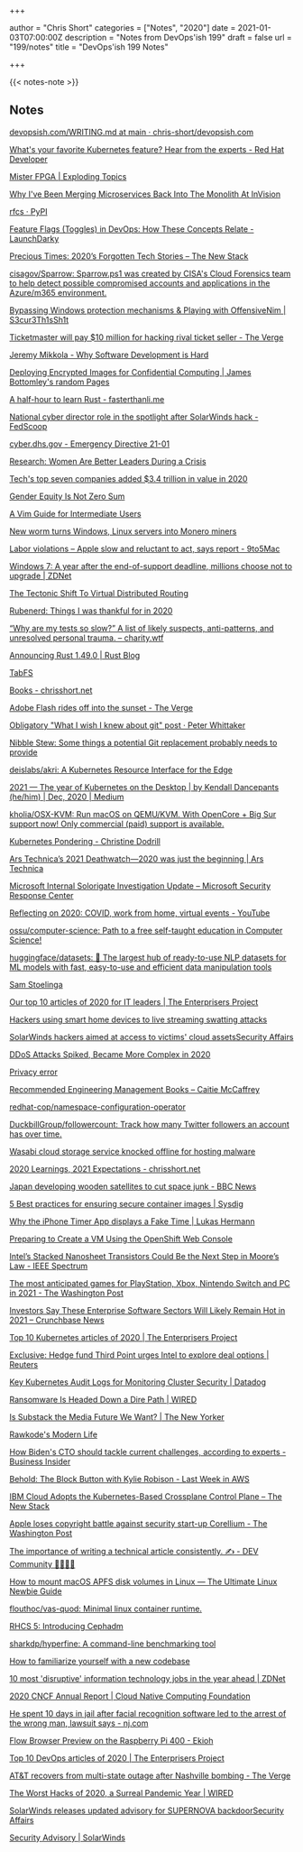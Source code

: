 +++

author = "Chris Short"
categories = ["Notes", "2020"]
date = 2021-01-03T07:00:00Z
description = "Notes from DevOps'ish 199"
draft = false
url = "199/notes"
title = "DevOps'ish 199 Notes"

+++

{{< notes-note >}}

## Notes

[devopsish.com/WRITING.md at main · chris-short/devopsish.com](https://github.com/chris-short/devopsish.com/blob/main/WRITING.md#building-the-web-version-of-the-newsletter)

[What's your favorite Kubernetes feature? Hear from the experts - Red Hat Developer](https://developers.redhat.com/blog/2020/12/28/whats-your-favorite-kubernetes-feature-hear-from-the-experts/)

[Mister FPGA | Exploding Topics](https://explodingtopics.com/topic/mister-fpga)

[Why I've Been Merging Microservices Back Into The Monolith At InVision](https://www.bennadel.com/blog/3944-why-ive-been-merging-microservices-back-into-the-monolith-at-invision.htm)

[rfcs · PyPI](https://pypi.org/project/rfcs/)

[Feature Flags (Toggles) in DevOps: How These Concepts Relate - LaunchDarky](https://launchdarkly.com/blog/feature-flags-toggles-in-devops-how-these-concepts-relate/)

[Precious Times: 2020’s Forgotten Tech Stories – The New Stack](https://thenewstack.io/precious-times-2020s-forgotten-tech-stories/)

[cisagov/Sparrow: Sparrow.ps1 was created by CISA's Cloud Forensics team to help detect possible compromised accounts and applications in the Azure/m365 environment.](https://github.com/cisagov/Sparrow)

[Bypassing Windows protection mechanisms & Playing with OffensiveNim | S3cur3Th1sSh1t](https://s3cur3th1ssh1t.github.io/Playing-with-OffensiveNim/)

[Ticketmaster will pay $10 million for hacking rival ticket seller - The Verge](https://www.theverge.com/2020/12/30/22206955/ticketmaster-songkick-crowdsurge-hacking-deferred-prosecution-fine)

[Jeremy Mikkola - Why Software Development is Hard](http://jeremymikkola.com/posts/2021_01_01_why_software_development_is_hard.html)

[Deploying Encrypted Images for Confidential Computing | James Bottomley's random Pages](https://blog.hansenpartnership.com/deploying-encrypted-images-for-confidential-computing/)

[A half-hour to learn Rust - fasterthanli.me](https://fasterthanli.me/articles/a-half-hour-to-learn-rust)

[National cyber director role in the spotlight after SolarWinds hack - FedScoop](https://www.fedscoop.com/national-cyber-director-solarwinds/)

[cyber.dhs.gov - Emergency Directive 21-01](https://cyber.dhs.gov/ed/21-01/)

[Research: Women Are Better Leaders During a Crisis](https://hbr.org/2020/12/research-women-are-better-leaders-during-a-crisis)

[Tech's top seven companies added $3.4 trillion in value in 2020](https://www.cnbc.com/2020/12/31/techs-top-seven-companies-added-3point4-trillion-in-value-in-2020.html?__source=iosappshare|com.ideashower.ReadItLaterPro.AddToPocketExtension)

[Gender Equity Is Not Zero Sum](https://hbr.org/2020/12/gender-equity-is-not-zero-sum)

[A Vim Guide for Intermediate Users](https://thevaluable.dev/vim-intermediate/)

[New worm turns Windows, Linux servers into Monero miners](https://www.bleepingcomputer.com/news/security/new-worm-turns-windows-linux-servers-into-monero-miners/)

[Labor violations – Apple slow and reluctant to act, says report - 9to5Mac](https://9to5mac.com/2020/12/31/apple-reluctant-to-ban-suppliers-guilty-of-labor-violations-can-take-years-to-do-so/)

[Windows 7: A year after the end-of-support deadline, millions choose not to upgrade | ZDNet](https://www.zdnet.com/article/windows-7-a-year-after-the-end-of-support-deadline-millions-choose-not-to-upgrade/)

[The Tectonic Shift To Virtual Distributed Routing](https://www.nextplatform.com/2020/12/30/the-tectonic-shift-to-virtual-distributed-routing/)

[Rubenerd: Things I was thankful for in 2020](https://rubenerd.com/things-i-was-thankful-for-in-2020/)

[“Why are my tests so slow?” A list of likely suspects, anti-patterns, and unresolved personal trauma. – charity.wtf](https://charity.wtf/2020/12/31/why-are-my-tests-so-slow-a-list-of-likely-suspects-anti-patterns-and-unresolved-personal-trauma/)

[Announcing Rust 1.49.0 | Rust Blog](https://blog.rust-lang.org/2020/12/31/Rust-1.49.0.html)

[TabFS](https://omar.website/tabfs/)

[Books - chrisshort.net](https://chrisshort.net/books/)

[Adobe Flash rides off into the sunset - The Verge](https://www.theverge.com/2020/12/31/22208190/adobe-flash-is-dead)

[Obligatory "What I wish I knew about git" post · Peter Whittaker](https://peter-whittaker.com/obligatory-grokking-git-post)

[Nibble Stew: Some things a potential Git replacement probably needs to provide](https://nibblestew.blogspot.com/2020/12/some-things-potential-git-replacement.html)

[deislabs/akri: A Kubernetes Resource Interface for the Edge](https://github.com/deislabs/akri)

[2021 — The year of Kubernetes on the Desktop | by Kendall Dancepants (he/him) | Dec, 2020 | Medium](https://blatanterror.medium.com/2021-the-year-of-kubernetes-on-the-desktop-e78aa4d63bfd)

[kholia/OSX-KVM: Run macOS on QEMU/KVM. With OpenCore + Big Sur support now! Only commercial (paid) support is available.](https://github.com/kholia/OSX-KVM/)

[Kubernetes Pondering - Christine Dodrill](https://christine.website/blog/k8s-pondering-2020-12-31)

[Ars Technica’s 2021 Deathwatch—2020 was just the beginning | Ars Technica](https://arstechnica.com/gadgets/2020/12/ars-technicas-2021-deathwatch-2020-was-just-the-beginning/)

[Microsoft Internal Solorigate Investigation Update – Microsoft Security Response Center](https://msrc-blog.microsoft.com/2020/12/31/microsoft-internal-solorigate-investigation-update/)

[Reflecting on 2020: COVID, work from home, virtual events - YouTube](https://www.youtube.com/watch?v=uL2m_chyH8o&feature=share)

[ossu/computer-science: Path to a free self-taught education in Computer Science!](https://github.com/ossu/computer-science)

[huggingface/datasets: 🤗 The largest hub of ready-to-use NLP datasets for ML models with fast, easy-to-use and efficient data manipulation tools](https://github.com/huggingface/datasets)

[Sam Stoelinga](https://samos-it.com/posts/securing-redis-istio-tls-origniation-termination.html)

[Our top 10 articles of 2020 for IT leaders | The Enterprisers Project](https://enterprisersproject.com/article/2020/12/it-leadership-top-10)

[Hackers using smart home devices to live streaming swatting attacks](https://www.hackread.com/hackers-smart-home-devices-live-streaming-swatting-attacks/)

[SolarWinds hackers aimed at access to victims' cloud assetsSecurity Affairs](https://securityaffairs.co/wordpress/112773/hacking/solarwinds-solorigate-attack-chain.html)

[DDoS Attacks Spiked, Became More Complex in 2020](https://www.darkreading.com/attacks-breaches/ddos-attacks-spiked-became-more-complex-in-2020/d/d-id/1339814)

[Privacy error](https://runasradio.com/Shows/Show/755)

[Recommended Engineering Management Books – Caitie McCaffrey](https://caitiem.com/2020/12/28/recommended-engineering-management-books/?utm_source=Pointer&utm_campaign=f75d07de8c-ISSUE_219&utm_medium=email&utm_term=0_6ba2b83261-f75d07de8c-300312877)

[redhat-cop/namespace-configuration-operator](https://github.com/redhat-cop/namespace-configuration-operator)

[DuckbillGroup/followercount: Track how many Twitter followers an account has over time.](https://github.com/DuckbillGroup/followercount?ck_subscriber_id=512838885)

[Wasabi cloud storage service knocked offline for hosting malware](https://www.bleepingcomputer.com/news/security/wasabi-cloud-storage-service-knocked-offline-for-hosting-malware/)

[2020 Learnings, 2021 Expectations - chrisshort.net](https://chrisshort.net/2020-learnings-2021-expectations/)

[Japan developing wooden satellites to cut space junk - BBC News](https://www.bbc.com/news/business-55463366)

[5 Best practices for ensuring secure container images | Sysdig](https://sysdig.com/blog/5-best-practices-for-ensuring-secure-container-images/)

[Why the iPhone Timer App displays a Fake Time | Lukas Hermann](https://lukashermann.dev/writing/why-the-iphone-timer-displays-fake-time/)

[Preparing to Create a VM Using the OpenShift Web Console](https://www.openshift.com/blog/preparing-to-create-a-vm-using-the-openshift-web-console)

[Intel’s Stacked Nanosheet Transistors Could Be the Next Step in Moore’s Law - IEEE Spectrum](https://spectrum.ieee.org/nanoclast/semiconductors/devices/intels-stacked-nanosheet-transistors-could-be-the-next-step-in-moores-law)

[The most anticipated games for PlayStation, Xbox, Nintendo Switch and PC in 2021 - The Washington Post](https://www.washingtonpost.com/video-games/2020/12/29/2021-video-games-playstation-xbox-nintendo-switch-pc/)

[Investors Say These Enterprise Software Sectors Will Likely Remain Hot in 2021 – Crunchbase News](https://news.crunchbase.com/news/investors-say-these-enterprise-software-sectors-will-likely-remain-hot-in-2021/)

[Top 10 Kubernetes articles of 2020 | The Enterprisers Project](https://enterprisersproject.com/article/2020/12/kubernetes-top-10)

[Exclusive: Hedge fund Third Point urges Intel to explore deal options | Reuters](https://www.reuters.com/article/us-intel-thirdpoint-exclusive-idUSKBN2931PS)

[Key Kubernetes Audit Logs for Monitoring Cluster Security | Datadog](https://www.datadoghq.com/blog/key-kubernetes-audit-logs-for-monitoring-cluster-security/)

[Ransomware Is Headed Down a Dire Path | WIRED](https://www.wired.com/story/ransomware-2020-headed-down-dire-path/)

[Is Substack the Media Future We Want? | The New Yorker](https://www.newyorker.com/magazine/2021/01/04/is-substack-the-media-future-we-want)

[Rawkode's Modern Life](https://discord.com/invite/ErVgHCN)

[How Biden's CTO should tackle current challenges, according to experts - Business Insider](https://www.businessinsider.com/biden-cto-vaccine-distribution-climate-change-2020-12)

[Behold: The Block Button with Kylie Robison - Last Week in AWS](https://www.lastweekinaws.com/podcast/screaming-in-the-cloud/behold-the-block-button-with-kylie-robison/)

[IBM Cloud Adopts the Kubernetes-Based Crossplane Control Plane – The New Stack](https://thenewstack.io/ibm-cloud-adopts-the-kubernetes-based-crossplane-control-plane/)

[Apple loses copyright battle against security start-up Corellium - The Washington Post](https://www.washingtonpost.com/technology/2020/12/29/apple-corellium-lawsuit/)

[The importance of writing a technical article consistently. ✍️ - DEV Community 👩‍💻👨‍💻](https://dev.to/vaibhavkhulbe/the-importance-of-writing-a-technical-article-consistently-3dh2)

[How to mount macOS APFS disk volumes in Linux — The Ultimate Linux Newbie Guide](https://linuxnewbieguide.org/how-to-mount-macos-apfs-disk-volumes-in-linux/)

[flouthoc/vas-quod: Minimal linux container runtime.](https://github.com/flouthoc/vas-quod)

[RHCS 5: Introducing Cephadm](https://f2.svbtle.com/introducing-cephadm)

[sharkdp/hyperfine: A command-line benchmarking tool](https://github.com/sharkdp/hyperfine)

[How to familiarize yourself with a new codebase](https://blog.suborbital.dev/how-to-familiarize-yourself-with-a-new-codebase)

[10 most 'disruptive' information technology jobs in the year ahead | ZDNet](https://www.zdnet.com/article/10-most-disruptive-technology-jobs-in-the-year-ahead/#ftag=RSSbaffb68)

[2020 CNCF Annual Report | Cloud Native Computing Foundation](https://www.cncf.io/blog/2020/12/29/2020-cncf-annual-report/)

[He spent 10 days in jail after facial recognition software led to the arrest of the wrong man, lawsuit says - nj.com](https://www.nj.com/middlesex/2020/12/he-spent-10-days-in-jail-after-facial-recognition-software-led-to-the-arrest-of-the-wrong-man-lawsuit-says.html)

[Flow Browser Preview on the Raspberry Pi 400 - Ekioh](https://www.ekioh.com/blog/flow-raspberry-pi/)

[Top 10 DevOps articles of 2020 | The Enterprisers Project](https://enterprisersproject.com/article/2020/12/devops-top-ten-articles)

[AT&T recovers from multi-state outage after Nashville bombing - The Verge](https://www.theverge.com/2020/12/28/22202822/att-outage-nashville-christmas-bombing)

[The Worst Hacks of 2020, a Surreal Pandemic Year | WIRED](https://www.wired.com/story/worst-hacks-2020-surreal-pandemic-year/)

[SolarWinds releases updated advisory for SUPERNOVA backdoorSecurity Affairs](https://securityaffairs.co/wordpress/112668/security/solarwinds-supernova-malware-advisory.html)

[Security Advisory | SolarWinds](https://www.solarwinds.com/securityadvisory)
